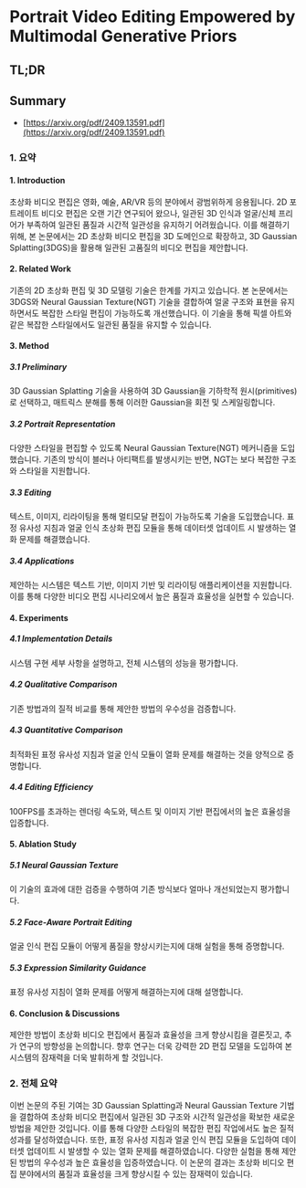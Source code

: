 # Portrait Video Editing Empowered by Multimodal Generative Priors
## TL;DR
## Summary
- [https://arxiv.org/pdf/2409.13591.pdf](https://arxiv.org/pdf/2409.13591.pdf)

### 1. 요약

#### 1. Introduction
초상화 비디오 편집은 영화, 예술, AR/VR 등의 분야에서 광범위하게 응용됩니다. 2D 포트레이트 비디오 편집은 오랜 기간 연구되어 왔으나, 일관된 3D 인식과 얼굴/신체 프리어가 부족하여 일관된 품질과 시간적 일관성을 유지하기 어려웠습니다. 이를 해결하기 위해, 본 논문에서는 2D 초상화 비디오 편집을 3D 도메인으로 확장하고, 3D Gaussian Splatting(3DGS)을 활용해 일관된 고품질의 비디오 편집을 제안합니다.

#### 2. Related Work
기존의 2D 초상화 편집 및 3D 모델링 기술은 한계를 가지고 있습니다. 본 논문에서는 3DGS와 Neural Gaussian Texture(NGT) 기술을 결합하여 얼굴 구조와 표현을 유지하면서도 복잡한 스타일 편집이 가능하도록 개선했습니다. 이 기술을 통해 픽셀 아트와 같은 복잡한 스타일에서도 일관된 품질을 유지할 수 있습니다.

#### 3. Method
##### 3.1 Preliminary
3D Gaussian Splatting 기술을 사용하여 3D Gaussian을 기하학적 원시(primitives)로 선택하고, 매트릭스 분해를 통해 이러한 Gaussian을 회전 및 스케일링합니다.

##### 3.2 Portrait Representation
다양한 스타일을 편집할 수 있도록 Neural Gaussian Texture(NGT) 메커니즘을 도입했습니다. 기존의 방식이 블러나 아티팩트를 발생시키는 반면, NGT는 보다 복잡한 구조와 스타일을 지원합니다.

##### 3.3 Editing
텍스트, 이미지, 리라이팅을 통해 멀티모달 편집이 가능하도록 기술을 도입했습니다. 표정 유사성 지침과 얼굴 인식 초상화 편집 모듈을 통해 데이터셋 업데이트 시 발생하는 열화 문제를 해결했습니다.

##### 3.4 Applications
제안하는 시스템은 텍스트 기반, 이미지 기반 및 리라이팅 애플리케이션을 지원합니다. 이를 통해 다양한 비디오 편집 시나리오에서 높은 품질과 효율성을 실현할 수 있습니다.

#### 4. Experiments
##### 4.1 Implementation Details
시스템 구현 세부 사항을 설명하고, 전체 시스템의 성능을 평가합니다.
##### 4.2 Qualitative Comparison
기존 방법과의 질적 비교를 통해 제안한 방법의 우수성을 검증합니다.
##### 4.3 Quantitative Comparison
최적화된 표정 유사성 지침과 얼굴 인식 모듈이 열화 문제를 해결하는 것을 양적으로 증명합니다.
##### 4.4 Editing Efficiency
100FPS를 초과하는 렌더링 속도와, 텍스트 및 이미지 기반 편집에서의 높은 효율성을 입증합니다.

#### 5. Ablation Study
##### 5.1 Neural Gaussian Texture
이 기술의 효과에 대한 검증을 수행하여 기존 방식보다 얼마나 개선되었는지 평가합니다.
##### 5.2 Face-Aware Portrait Editing
얼굴 인식 편집 모듈이 어떻게 품질을 향상시키는지에 대해 실험을 통해 증명합니다.
##### 5.3 Expression Similarity Guidance
표정 유사성 지침이 열화 문제를 어떻게 해결하는지에 대해 설명합니다.

#### 6. Conclusion & Discussions
제안한 방법이 초상화 비디오 편집에서 품질과 효율성을 크게 향상시킴을 결론짓고, 추가 연구의 방향성을 논의합니다. 향후 연구는 더욱 강력한 2D 편집 모델을 도입하여 본 시스템의 잠재력을 더욱 발휘하게 할 것입니다.

### 2. 전체 요약
이번 논문의 주된 기여는 3D Gaussian Splatting과 Neural Gaussian Texture 기법을 결합하여 초상화 비디오 편집에서 일관된 3D 구조와 시간적 일관성을 확보한 새로운 방법을 제안한 것입니다. 이를 통해 다양한 스타일의 복잡한 편집 작업에서도 높은 질적 성과를 달성하였습니다. 또한, 표정 유사성 지침과 얼굴 인식 편집 모듈을 도입하여 데이터셋 업데이트 시 발생할 수 있는 열화 문제를 해결하였습니다. 다양한 실험을 통해 제안된 방법의 우수성과 높은 효율성을 입증하였습니다. 이 논문의 결과는 초상화 비디오 편집 분야에서의 품질과 효율성을 크게 향상시킬 수 있는 잠재력이 있습니다.